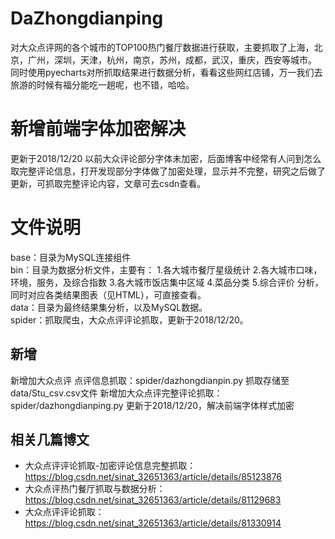 # DaZhongdianping
对大众点评网的各个城市的TOP100热门餐厅数据进行获取，主要抓取了上海，北京，广州，深圳，天津，杭州，南京，苏州，成都，武汉，重庆，西安等城市。
同时使用pyecharts对所抓取结果进行数据分析，看看这些网红店铺，万一我们去旅游的时候有福分能吃一趟呢，也不错，哈哈。
# 新增前端字体加密解决
更新于2018/12/20
以前大众评论部分字体未加密，后面博客中经常有人问到怎么取完整评论信息，打开发现部分字体做了加密处理，显示并不完整，研究之后做了更新，可抓取完整评论内容，文章可去csdn查看。
# 文件说明
base：目录为MySQL连接组件<br> 
bin：目录为数据分析文件，主要有：
1.各大城市餐厅星级统计
2.各大城市口味，环境，服务，及综合指数
3.各大城市饭店集中区域
4.菜品分类
5.综合评价
分析，同时对应各类结果图表（见HTML），可直接查看。<br>
data：目录为最终结果集分析，以及MySQL数据。<br>
spider：抓取爬虫，大众点评评论抓取，更新于2018/12/20。
## 新增
新增加大众点评 点评信息抓取：spider/dazhongdianpin.py 抓取存储至data/Stu_csv.csv文件
新增加大众点评完整评论抓取：spider/dazhongdianping.py 更新于2018/12/20，解决前端字体样式加密
## 相关几篇博文
* 大众点评评论抓取-加密评论信息完整抓取：https://blog.csdn.net/sinat_32651363/article/details/85123876
* 大众点评热门餐厅抓取与数据分析：https://blog.csdn.net/sinat_32651363/article/details/81129683
* 大众点评评论抓取：https://blog.csdn.net/sinat_32651363/article/details/81330914
